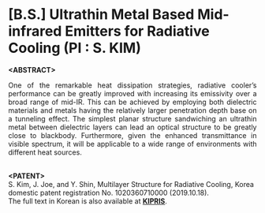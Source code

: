 # [B.S.] Ultrathin Metal Based Mid-infrared Emitters for Radiative Cooling (PI : S. KIM)
**&lt;ABSTRACT&gt;**
<div align="justify"> 
  One of the remarkable heat dissipation strategies, radiative cooler’s performance can be greatly improved with increasing its emissivity over a broad range of mid-IR. This can be achieved by employing both dielectric materials and metals having the relatively larger penetration depth base on a tunneling effect. The simplest planar structure sandwiching an ultrathin metal between dielectric layers can lead an optical structure to be greatly close to blackbody. Furthermore, given the enhanced transmittance in visible spectrum, it will be applicable to a wide range of environments with different heat sources.
</div>
<br>

**&lt;PATENT&gt;**
<br>
S. Kim, J. Joe, and Y. Shin, Multilayer Structure for Radiative Cooling, Korea domestic patent registration No. 1020360710000 (2019.10.18).
<br>The full text in Korean is also available at [**KIPRIS**](https://doi.org/10.8080/1020180067579).

